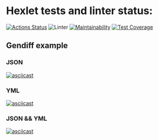 # Hexlet tests and linter status:

[![Actions Status](https://github.com/typ99/frontend-project-lvl2/workflows/hexlet-check/badge.svg)](https://github.com/typ99/frontend-project-lvl2/actions)
![Linter](https://github.com/typ99/frontend-project-lvl2/actions/workflows/linter.yml/badge.svg)
[![Maintainability](https://api.codeclimate.com/v1/badges/a99a88d28ad37a79dbf6/maintainability)](https://codeclimate.com/github/codeclimate/codeclimate/maintainability)
[![Test Coverage](https://api.codeclimate.com/v1/badges/a99a88d28ad37a79dbf6/test_coverage)](https://codeclimate.com/github/codeclimate/codeclimate/test_coverage)

## Gendiff example

### JSON

[![asciicast](https://asciinema.org/a/ASr4O6hVfi0vs1Red44YlwMzR.svg)](https://asciinema.org/a/ASr4O6hVfi0vs1Red44YlwMzR)

### YML

[![asciicast](https://asciinema.org/a/lFPbKvuZkcusPOmCrAu82dwxV.svg)](https://asciinema.org/a/lFPbKvuZkcusPOmCrAu82dwxV)

### JSON && YML

[![asciicast](https://asciinema.org/a/yTGHuc2MhjLbPUtWvP6KdAq9O.svg)](https://asciinema.org/a/yTGHuc2MhjLbPUtWvP6KdAq9O)